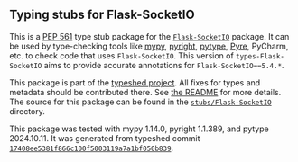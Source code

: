 ## Typing stubs for Flask-SocketIO

This is a [PEP 561](https://peps.python.org/pep-0561/)
type stub package for the [`Flask-SocketIO`](https://github.com/miguelgrinberg/flask-socketio) package.
It can be used by type-checking tools like
[mypy](https://github.com/python/mypy/),
[pyright](https://github.com/microsoft/pyright),
[pytype](https://github.com/google/pytype/),
[Pyre](https://pyre-check.org/),
PyCharm, etc. to check code that uses `Flask-SocketIO`. This version of
`types-Flask-SocketIO` aims to provide accurate annotations for
`Flask-SocketIO==5.4.*`.

This package is part of the [typeshed project](https://github.com/python/typeshed).
All fixes for types and metadata should be contributed there.
See [the README](https://github.com/python/typeshed/blob/main/README.md)
for more details. The source for this package can be found in the
[`stubs/Flask-SocketIO`](https://github.com/python/typeshed/tree/main/stubs/Flask-SocketIO)
directory.

This package was tested with
mypy 1.14.0,
pyright 1.1.389,
and pytype 2024.10.11.
It was generated from typeshed commit
[`17408ee5381f866c100f5003119a7a1bf050b839`](https://github.com/python/typeshed/commit/17408ee5381f866c100f5003119a7a1bf050b839).